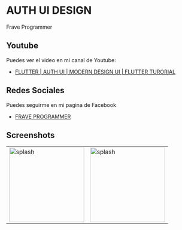 # AUTH UI DESIGN 

Frave Programmer

## Youtube

Puedes ver el video en mi canal de Youtube:


- [FLUTTER | AUTH UI | MODERN DESIGN UI | FLUTTER TURORIAL](https://youtu.be/qn_CC6eA0yk)

## Redes Sociales

Puedes seguirme en mi pagina de Facebook
- [FRAVE PROGRAMMER](https://www.facebook.com/fraveProgrammer)

## Screenshots

<table>
  <tr>
    <td>   <img src="https://user-images.githubusercontent.com/76232843/104381313-41f40380-54fa-11eb-90ea-a0ada187e7e5.png" alt="splash" width="200"></td>
    <td>   <img src="https://user-images.githubusercontent.com/76232843/104381398-664fe000-54fa-11eb-9b88-df7c6a4f9faa.png" alt="splash" width="200"></td>
  </tr>
</table>

